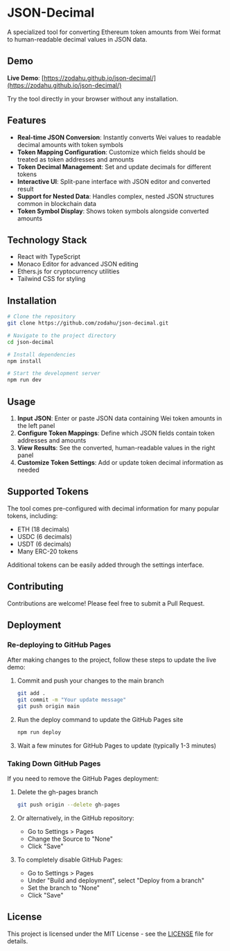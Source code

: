 # JSON-Decimal

A specialized tool for converting Ethereum token amounts from Wei format to human-readable decimal values in JSON data.

## Demo

**Live Demo**: [https://zodahu.github.io/json-decimal/](https://zodahu.github.io/json-decimal/)

Try the tool directly in your browser without any installation.

## Features

- **Real-time JSON Conversion**: Instantly converts Wei values to readable decimal amounts with token symbols
- **Token Mapping Configuration**: Customize which fields should be treated as token addresses and amounts
- **Token Decimal Management**: Set and update decimals for different tokens
- **Interactive UI**: Split-pane interface with JSON editor and converted result
- **Support for Nested Data**: Handles complex, nested JSON structures common in blockchain data
- **Token Symbol Display**: Shows token symbols alongside converted amounts

## Technology Stack

- React with TypeScript
- Monaco Editor for advanced JSON editing
- Ethers.js for cryptocurrency utilities
- Tailwind CSS for styling

## Installation

```bash
# Clone the repository
git clone https://github.com/zodahu/json-decimal.git

# Navigate to the project directory
cd json-decimal

# Install dependencies
npm install

# Start the development server
npm run dev
```

## Usage

1. **Input JSON**: Enter or paste JSON data containing Wei token amounts in the left panel
2. **Configure Token Mappings**: Define which JSON fields contain token addresses and amounts
3. **View Results**: See the converted, human-readable values in the right panel
4. **Customize Token Settings**: Add or update token decimal information as needed

## Supported Tokens

The tool comes pre-configured with decimal information for many popular tokens, including:

- ETH (18 decimals)
- USDC (6 decimals)
- USDT (6 decimals)
- Many ERC-20 tokens

Additional tokens can be easily added through the settings interface.

## Contributing

Contributions are welcome! Please feel free to submit a Pull Request.

## Deployment

### Re-deploying to GitHub Pages

After making changes to the project, follow these steps to update the live demo:

1. Commit and push your changes to the main branch

   ```bash
   git add .
   git commit -m "Your update message"
   git push origin main
   ```

2. Run the deploy command to update the GitHub Pages site

   ```bash
   npm run deploy
   ```

3. Wait a few minutes for GitHub Pages to update (typically 1-3 minutes)

### Taking Down GitHub Pages

If you need to remove the GitHub Pages deployment:

1. Delete the gh-pages branch

   ```bash
   git push origin --delete gh-pages
   ```

2. Or alternatively, in the GitHub repository:

   - Go to Settings > Pages
   - Change the Source to "None"
   - Click "Save"

3. To completely disable GitHub Pages:
   - Go to Settings > Pages
   - Under "Build and deployment", select "Deploy from a branch"
   - Set the branch to "None"
   - Click "Save"

## License

This project is licensed under the MIT License - see the [LICENSE](LICENSE) file for details.
